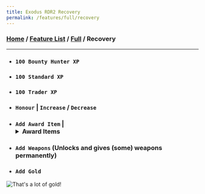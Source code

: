 ```yaml
---
title: Exodus RDR2 Recovery
permalink: /features/full/recovery
---
```

### [Home](/) / [Feature List](/features) / [Full](/features/full) / Recovery
---
- ### `100 Bounty Hunter XP`
- ### `100 Standard XP`
- ### `100 Trader XP`
- ### `Honour` | `Increase` / `Decrease`
- ### `Add Award Item` | <details><summary>Award Items</summary>`Coin` / `Coins` / `Coin Purse` / `Bill` / `Billfold` / `Billfold Small` / `Bill Stack` / `Money Clip` / `Money Stack` / `Horse Medicine` / `Horse Stimulant` / `Horse Reviver` / `Reward Small` / `Reward Medium` / `Reward Large` / `Reward Huge` / `Reward Gang` / `Ped Tiny` / `Ped Small` / `Ped Medium` / `Ped Large` / `Ped Small or Medium` / `Ped Medium or Large` / `2 Min Gold Loot` / `3 Min Gold Loot` / `4 Min Gold Loot` / `6 Min Gold Loot` / `8 Min Gold Loot` / `9 Min Gold Loot` / `10 Min Gold Loot` / `12 Min Gold Loot` / `15 Min Gold Loot` / `20 Min Gold Loot` / `25 Min Gold Loot` / `30 Min Gold Loot` / `Daily Rewards` / `Weekly Rewards` / `Daily Horse Unlocks` / `Rewards Monthly` / `Abandoned Crafting Pamphlet` / `22 Ammo Box` / `Pistol Ammo Box` / `Repeater Ammo Box` / `Revolver Ammo Box` / `Rifle Ammo Box` / `Shotgun Ammo Box` / `Abandoned Ammo` / `Fishing Bluegill` / `Fishing Bullhead Catfish` / `Fishing Chain Pickerei` / `Fishing Channel Catfish` / `Fishing Lake Sturgeon` / `Fishing Largemouth Bass` / `Fishing Longnose Gar` / `Fishing Muskie` / `Fishing Northern Pike`</details>
- ### `Add Weapons` (Unlocks and gives (some) weapons permanently)
- ### `Add Gold`
![That's a lot of gold!](../../../assets/img/Gold.png)
